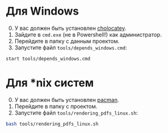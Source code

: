 # Для Windows
0) У вас должен быть установлен [cholocatey](https://chocolatey.org/).
1) Зайдите в `cmd.exe` (не в Powershell!) как администратор.
2) Перейдите в папку с данным проектом.
3) Запустите файл `tools/depends_windows.cmd`:
```
start tools/depends_windows.cmd
```

# Для \*nix систем
0) У вас должен быть установлен [pacman](https://wiki.archlinux.org/title/Pacman).
1) Перейдите в папку с проектом.
2) Запустите файл `tools/rendering_pdfs_linux.sh`:
```bash
bash tools/rendering_pdfs_linux.sh
```
